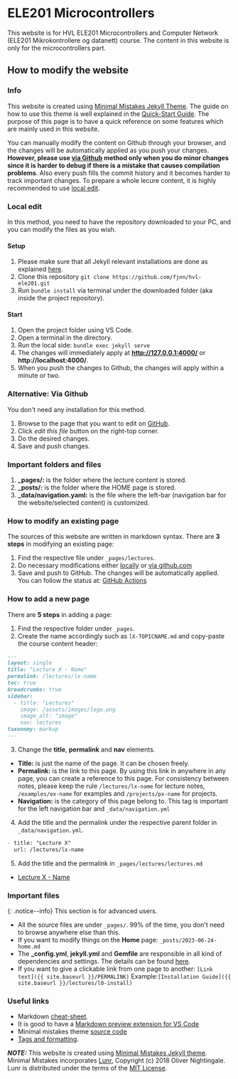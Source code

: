 # ELE201 Microcontrollers
This website is for HVL ELE201 Microcontrollers and Computer Network (ELE201 Mikrokontrollere og datanett) course. The content in this website is only for the microcontrollers part.

## How to modify the website

### Info
This website is created using [Minimal Mistakes Jekyll Theme](https://mmistakes.github.io/minimal-mistakes/). The guide on how to use this theme is well explained in the [Quick-Start Guide](https://mmistakes.github.io/minimal-mistakes/). The purpose of this page is to have a quick reference on some features which are mainly used in this website.

You can manually modify the content on Github through your browser, and the changes will be automatically applied as you push your changes. **However, please use [via Github](#via-githubcom) method only when you do minor changes since it is harder to debug if there is a mistake that causes compilation problems**. Also every push fills the commit history and it becomes harder to track important changes. To prepare a whole lecure content, it is highly recommended to use [local edit](#local-edit). 

### Local edit
In this method, you need to have the repository downloaded to your PC, and you can modify the files as you wish.

#### Setup
1. Please make sure that all Jekyll relevant installations are done as explained [here](https://jekyllrb.com/docs/installation/).
2. Clone this repository `git clone https://github.com/fjnn/hvl-ele201.git`
3. Run `bundle install` via terminal under the downloaded folder (aka inside the project repository).


<a name="local-edit"></a>
#### Start
1. Open the project folder using VS Code.
2. Open a terminal in the directory.
3. Run the local side: `bundle exec jekyll serve`
4. The changes will immediately apply at **http://127.0.0.1:4000/** or **http://localhost:4000/**.
5. When you push the changes to Github, the changes will apply within a minute or two.


<a name="via-github"></a>
### Alternative: Via Github
You don't need any installation for this method.
1. Browse to the page that you want to edit on [GitHub](https://github.com/fjnn/hvl-ele201.git).
1. Click *edit this file* button on the right-top corner.
1. Do the desired changes.
1. Save and push changes.


### Important folders and files
1. **_pages/:** is the folder where the lecture content is stored.
2. **_posts/:** is the folder where the HOME page is stored.
3. **_data/navigation.yaml:** is the file where the left-bar (navigation bar for the website/selected content) is customized.

### How to modify an existing page
The sources of this website are written in markdown syntax. There are **3 steps** in modifying an existing page:

1. Find the respective file under `_pages/lectures`.
1. Do necessary modifications either [locally](#local-edit) or [via github.com](#via-githubcom)
1. Save and push to GitHub. The changes will be automatically applied. You can follow the status at: [GitHub Actions](https://github.com/fjnn/hvl-ele201/actions)

### How to add a new page
There are **5 steps** in adding a page:

1. Find the respective folder under `_pages`.
2. Create the name accordingly such as `lX-TOPICNAME.md` and copy-paste the course content header:
```markdown
---
layout: single
title: "Lecture X - Name"
permalink: /lectures/lx-name
toc: true
breadcrumbs: true
sidebar:
  - title: "Lectures"
    image: /assets/images/logo.png
    image_alt: "image"
    nav: lectures
taxonomy: markup
---
```
3. Change the **title**, **permalink** and **nav** elements.
  - **Title:** is just the name of the page. It can be chosen freely.
  - **Permalink:** is the link to this page. By using this link in anywhere in any page, you can create a reference to this page. For consistency between notes, please keep the rule `/lectures/lx-name` for lecture notes, `/examples/ex-name` for examples and `/projects/px-name` for projects.
  - **Navigation:** is the category of this page belong to. This tag is important for the left navigation bar and `_data/navigation.yml`
4. Add the title and the permalink under the respective parent folder in `_data/navigation.yml`.

  ```markdown
  - title: "Lecture X"
    url: /lectures/lx-name
  ```
5. Add the title and the permalink in `_pages/lectures/lectures.md`
- [Lecture X - Name](/lectures/lx-name)


### Important files

{: .notice--info} 
This section is for advanced users.

- All the source files are under `_pages/`. 99% of the time, you don't need to browse anywhere else than this.
- If you want to modify things on the **Home** page: `_posts/2023-06-24-home.md`
- The **_config.yml**, **jekyll.yml** and **Gemfile** are responsible in all kind of dependencies and settings. The details can be found [here](https://jekyllrb.com/docs/structure/).
- If you want to give a clickable link from one page to another: `[Link text]({{ site.baseurl }}/PERMALINK)`
Example:`[Installation Guide]({{ site.baseurl }}/lectures/l0-install)`


### Useful links

- Markdown [cheat-sheet](https://www.markdownguide.org/cheat-sheet/).
- It is good to have a [Markdown preview extension for VS Code]( https://marketplace.cursorapi.com/items?itemName=yzhang.markdown-all-in-one)
- Minimal mistakes theme [source code](https://github.com/mmistakes/minimal-mistakes)
- [Tags and formatting](https://mmistakes.github.io/minimal-mistakes/markup/markup-html-tags-and-formatting/).




**_NOTE:_**  This website is created using [Minimal Mistakes Jekyll theme](https://mmistakes.github.io/minimal-mistakes/).
Minimal Mistakes incorporates [Lunr](http://lunrjs.com),
Copyright (c) 2018 Oliver Nightingale.
Lunr is distributed under the terms of the [MIT License](http://opensource.org/licenses/MIT).